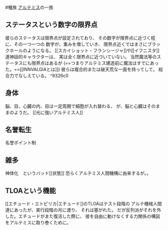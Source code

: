 #種族 
[アルテミス](アルテミス.md)の一族

## ステータスという数字の限界点
彼らのステータスは限界点が設定されており、
その数字が限界点に近づく程に、その一つ一つの
数字が、重みを増していき、
限界点近くではまさにブラックホールのようになる。
[[スカイショット・フランシージャ]]や[[イフニスタ]]達神話的キャラクターは、
実は全く限界点に近づいていない。
当然魔法等のステータスにも限界点はあるが
(==つまりアルテミス建造前に魔法はすでにあった。==[[INNVALGIAとは]])
彼らは複合的または破天荒な一面を持ってして。
総合力でなしえている。 ^9326c0

## 身体
脳、目、心臓の内、目は一定周期で細胞が入れ替わる、
が、脳と心臓はそのままのようだ。
[[光に強いアルテミス人]]
## 名誉転生
名誉ポイント制
## 雑多
神体化　というバッド[[状態]]
恐らくアルテミス人間機構に由来するが。。
## TLOAという機能
[[エチュード・エトピリカ|エチュード]]のTLOAはテスト段階の
アルテ機械人間達にあったが、実行段階の月に渡り、
それは塞がれた。
だが反列派がそれを外した。エチュードがまた復活した際に、
彼を自由に動けなくする力関係の構図をアルテミスに取り巻くために。